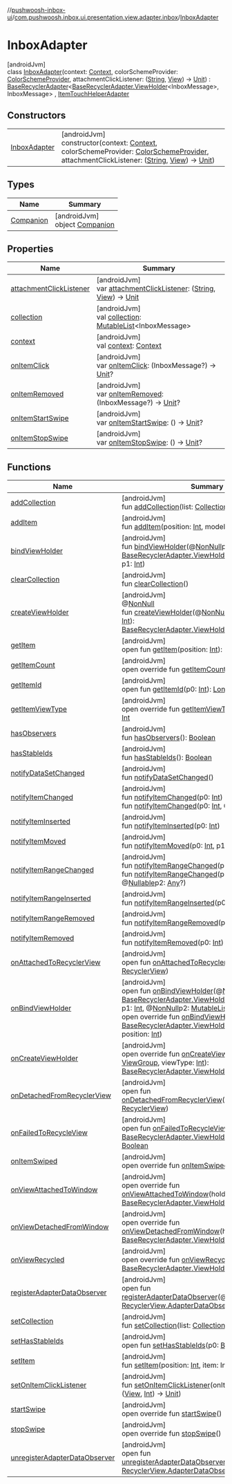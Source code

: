 //[pushwoosh-inbox-ui](../../../index.md)/[com.pushwoosh.inbox.ui.presentation.view.adapter.inbox](../index.md)/[InboxAdapter](index.md)

# InboxAdapter

[androidJvm]\
class [InboxAdapter](index.md)(context: [Context](https://developer.android.com/reference/kotlin/android/content/Context.html), colorSchemeProvider: [ColorSchemeProvider](../../com.pushwoosh.inbox.ui.presentation.view.style/-color-scheme-provider/index.md), attachmentClickListener: ([String](https://kotlinlang.org/api/latest/jvm/stdlib/kotlin-stdlib/kotlin/-string/index.html), [View](https://developer.android.com/reference/kotlin/android/view/View.html)) -&gt; [Unit](https://kotlinlang.org/api/latest/jvm/stdlib/kotlin-stdlib/kotlin/-unit/index.html)) : [BaseRecyclerAdapter](../../com.pushwoosh.inbox.ui.presentation.view.adapter/-base-recycler-adapter/index.md)&lt;[BaseRecyclerAdapter.ViewHolder](../../com.pushwoosh.inbox.ui.presentation.view.adapter/-base-recycler-adapter/-view-holder/index.md)&lt;InboxMessage&gt;, InboxMessage&gt; , [ItemTouchHelperAdapter](../../com.pushwoosh.inbox.ui.presentation.view.adapter/-item-touch-helper-adapter/index.md)

## Constructors

| | |
|---|---|
| [InboxAdapter](-inbox-adapter.md) | [androidJvm]<br>constructor(context: [Context](https://developer.android.com/reference/kotlin/android/content/Context.html), colorSchemeProvider: [ColorSchemeProvider](../../com.pushwoosh.inbox.ui.presentation.view.style/-color-scheme-provider/index.md), attachmentClickListener: ([String](https://kotlinlang.org/api/latest/jvm/stdlib/kotlin-stdlib/kotlin/-string/index.html), [View](https://developer.android.com/reference/kotlin/android/view/View.html)) -&gt; [Unit](https://kotlinlang.org/api/latest/jvm/stdlib/kotlin-stdlib/kotlin/-unit/index.html)) |

## Types

| Name | Summary |
|---|---|
| [Companion](-companion/index.md) | [androidJvm]<br>object [Companion](-companion/index.md) |

## Properties

| Name | Summary |
|---|---|
| [attachmentClickListener](attachment-click-listener.md) | [androidJvm]<br>var [attachmentClickListener](attachment-click-listener.md): ([String](https://kotlinlang.org/api/latest/jvm/stdlib/kotlin-stdlib/kotlin/-string/index.html), [View](https://developer.android.com/reference/kotlin/android/view/View.html)) -&gt; [Unit](https://kotlinlang.org/api/latest/jvm/stdlib/kotlin-stdlib/kotlin/-unit/index.html) |
| [collection](../../com.pushwoosh.inbox.ui.presentation.view.adapter/-base-recycler-adapter/collection.md) | [androidJvm]<br>val [collection](../../com.pushwoosh.inbox.ui.presentation.view.adapter/-base-recycler-adapter/collection.md): [MutableList](https://kotlinlang.org/api/latest/jvm/stdlib/kotlin-stdlib/kotlin.collections/-mutable-list/index.html)&lt;InboxMessage&gt; |
| [context](../../com.pushwoosh.inbox.ui.presentation.view.adapter/-base-recycler-adapter/context.md) | [androidJvm]<br>val [context](../../com.pushwoosh.inbox.ui.presentation.view.adapter/-base-recycler-adapter/context.md): [Context](https://developer.android.com/reference/kotlin/android/content/Context.html) |
| [onItemClick](on-item-click.md) | [androidJvm]<br>var [onItemClick](on-item-click.md): (InboxMessage?) -&gt; [Unit](https://kotlinlang.org/api/latest/jvm/stdlib/kotlin-stdlib/kotlin/-unit/index.html)? |
| [onItemRemoved](on-item-removed.md) | [androidJvm]<br>var [onItemRemoved](on-item-removed.md): (InboxMessage?) -&gt; [Unit](https://kotlinlang.org/api/latest/jvm/stdlib/kotlin-stdlib/kotlin/-unit/index.html)? |
| [onItemStartSwipe](on-item-start-swipe.md) | [androidJvm]<br>var [onItemStartSwipe](on-item-start-swipe.md): () -&gt; [Unit](https://kotlinlang.org/api/latest/jvm/stdlib/kotlin-stdlib/kotlin/-unit/index.html)? |
| [onItemStopSwipe](on-item-stop-swipe.md) | [androidJvm]<br>var [onItemStopSwipe](on-item-stop-swipe.md): () -&gt; [Unit](https://kotlinlang.org/api/latest/jvm/stdlib/kotlin-stdlib/kotlin/-unit/index.html)? |

## Functions

| Name | Summary |
|---|---|
| [addCollection](index.md#834557591%2FFunctions%2F1408892949) | [androidJvm]<br>fun [addCollection](index.md#834557591%2FFunctions%2F1408892949)(list: [Collection](https://kotlinlang.org/api/latest/jvm/stdlib/kotlin-stdlib/kotlin.collections/-collection/index.html)&lt;InboxMessage&gt;?) |
| [addItem](index.md#1534640324%2FFunctions%2F1408892949) | [androidJvm]<br>fun [addItem](index.md#1534640324%2FFunctions%2F1408892949)(position: [Int](https://kotlinlang.org/api/latest/jvm/stdlib/kotlin-stdlib/kotlin/-int/index.html), model: InboxMessage) |
| [bindViewHolder](index.md#-2144439943%2FFunctions%2F1408892949) | [androidJvm]<br>fun [bindViewHolder](index.md#-2144439943%2FFunctions%2F1408892949)(@[NonNull](https://developer.android.com/reference/kotlin/androidx/annotation/NonNull.html)p0: [BaseRecyclerAdapter.ViewHolder](../../com.pushwoosh.inbox.ui.presentation.view.adapter/-base-recycler-adapter/-view-holder/index.md)&lt;InboxMessage&gt;, p1: [Int](https://kotlinlang.org/api/latest/jvm/stdlib/kotlin-stdlib/kotlin/-int/index.html)) |
| [clearCollection](../../com.pushwoosh.inbox.ui.presentation.view.adapter/-base-recycler-adapter/clear-collection.md) | [androidJvm]<br>fun [clearCollection](../../com.pushwoosh.inbox.ui.presentation.view.adapter/-base-recycler-adapter/clear-collection.md)() |
| [createViewHolder](index.md#1423244545%2FFunctions%2F1408892949) | [androidJvm]<br>@[NonNull](https://developer.android.com/reference/kotlin/androidx/annotation/NonNull.html)<br>fun [createViewHolder](index.md#1423244545%2FFunctions%2F1408892949)(@[NonNull](https://developer.android.com/reference/kotlin/androidx/annotation/NonNull.html)p0: [ViewGroup](https://developer.android.com/reference/kotlin/android/view/ViewGroup.html), p1: [Int](https://kotlinlang.org/api/latest/jvm/stdlib/kotlin-stdlib/kotlin/-int/index.html)): [BaseRecyclerAdapter.ViewHolder](../../com.pushwoosh.inbox.ui.presentation.view.adapter/-base-recycler-adapter/-view-holder/index.md)&lt;InboxMessage&gt; |
| [getItem](../../com.pushwoosh.inbox.ui.presentation.view.adapter/-base-recycler-adapter/get-item.md) | [androidJvm]<br>open fun [getItem](../../com.pushwoosh.inbox.ui.presentation.view.adapter/-base-recycler-adapter/get-item.md)(position: [Int](https://kotlinlang.org/api/latest/jvm/stdlib/kotlin-stdlib/kotlin/-int/index.html)): InboxMessage? |
| [getItemCount](../../com.pushwoosh.inbox.ui.presentation.view.adapter/-base-recycler-adapter/get-item-count.md) | [androidJvm]<br>open override fun [getItemCount](../../com.pushwoosh.inbox.ui.presentation.view.adapter/-base-recycler-adapter/get-item-count.md)(): [Int](https://kotlinlang.org/api/latest/jvm/stdlib/kotlin-stdlib/kotlin/-int/index.html) |
| [getItemId](index.md#725914875%2FFunctions%2F1408892949) | [androidJvm]<br>open fun [getItemId](index.md#725914875%2FFunctions%2F1408892949)(p0: [Int](https://kotlinlang.org/api/latest/jvm/stdlib/kotlin-stdlib/kotlin/-int/index.html)): [Long](https://kotlinlang.org/api/latest/jvm/stdlib/kotlin-stdlib/kotlin/-long/index.html) |
| [getItemViewType](get-item-view-type.md) | [androidJvm]<br>open override fun [getItemViewType](get-item-view-type.md)(position: [Int](https://kotlinlang.org/api/latest/jvm/stdlib/kotlin-stdlib/kotlin/-int/index.html)): [Int](https://kotlinlang.org/api/latest/jvm/stdlib/kotlin-stdlib/kotlin/-int/index.html) |
| [hasObservers](index.md#1092162006%2FFunctions%2F1408892949) | [androidJvm]<br>fun [hasObservers](index.md#1092162006%2FFunctions%2F1408892949)(): [Boolean](https://kotlinlang.org/api/latest/jvm/stdlib/kotlin-stdlib/kotlin/-boolean/index.html) |
| [hasStableIds](index.md#16685238%2FFunctions%2F1408892949) | [androidJvm]<br>fun [hasStableIds](index.md#16685238%2FFunctions%2F1408892949)(): [Boolean](https://kotlinlang.org/api/latest/jvm/stdlib/kotlin-stdlib/kotlin/-boolean/index.html) |
| [notifyDataSetChanged](index.md#-1095556076%2FFunctions%2F1408892949) | [androidJvm]<br>fun [notifyDataSetChanged](index.md#-1095556076%2FFunctions%2F1408892949)() |
| [notifyItemChanged](index.md#-1721030169%2FFunctions%2F1408892949) | [androidJvm]<br>fun [notifyItemChanged](index.md#-1721030169%2FFunctions%2F1408892949)(p0: [Int](https://kotlinlang.org/api/latest/jvm/stdlib/kotlin-stdlib/kotlin/-int/index.html))<br>fun [notifyItemChanged](index.md#748267402%2FFunctions%2F1408892949)(p0: [Int](https://kotlinlang.org/api/latest/jvm/stdlib/kotlin-stdlib/kotlin/-int/index.html), @[Nullable](https://developer.android.com/reference/kotlin/androidx/annotation/Nullable.html)p1: [Any](https://kotlinlang.org/api/latest/jvm/stdlib/kotlin-stdlib/kotlin/-any/index.html)?) |
| [notifyItemInserted](index.md#2137269507%2FFunctions%2F1408892949) | [androidJvm]<br>fun [notifyItemInserted](index.md#2137269507%2FFunctions%2F1408892949)(p0: [Int](https://kotlinlang.org/api/latest/jvm/stdlib/kotlin-stdlib/kotlin/-int/index.html)) |
| [notifyItemMoved](index.md#-1694317867%2FFunctions%2F1408892949) | [androidJvm]<br>fun [notifyItemMoved](index.md#-1694317867%2FFunctions%2F1408892949)(p0: [Int](https://kotlinlang.org/api/latest/jvm/stdlib/kotlin-stdlib/kotlin/-int/index.html), p1: [Int](https://kotlinlang.org/api/latest/jvm/stdlib/kotlin-stdlib/kotlin/-int/index.html)) |
| [notifyItemRangeChanged](index.md#1769183193%2FFunctions%2F1408892949) | [androidJvm]<br>fun [notifyItemRangeChanged](index.md#1769183193%2FFunctions%2F1408892949)(p0: [Int](https://kotlinlang.org/api/latest/jvm/stdlib/kotlin-stdlib/kotlin/-int/index.html), p1: [Int](https://kotlinlang.org/api/latest/jvm/stdlib/kotlin-stdlib/kotlin/-int/index.html))<br>fun [notifyItemRangeChanged](index.md#1916975740%2FFunctions%2F1408892949)(p0: [Int](https://kotlinlang.org/api/latest/jvm/stdlib/kotlin-stdlib/kotlin/-int/index.html), p1: [Int](https://kotlinlang.org/api/latest/jvm/stdlib/kotlin-stdlib/kotlin/-int/index.html), @[Nullable](https://developer.android.com/reference/kotlin/androidx/annotation/Nullable.html)p2: [Any](https://kotlinlang.org/api/latest/jvm/stdlib/kotlin-stdlib/kotlin/-any/index.html)?) |
| [notifyItemRangeInserted](index.md#-2104748521%2FFunctions%2F1408892949) | [androidJvm]<br>fun [notifyItemRangeInserted](index.md#-2104748521%2FFunctions%2F1408892949)(p0: [Int](https://kotlinlang.org/api/latest/jvm/stdlib/kotlin-stdlib/kotlin/-int/index.html), p1: [Int](https://kotlinlang.org/api/latest/jvm/stdlib/kotlin-stdlib/kotlin/-int/index.html)) |
| [notifyItemRangeRemoved](index.md#999899269%2FFunctions%2F1408892949) | [androidJvm]<br>fun [notifyItemRangeRemoved](index.md#999899269%2FFunctions%2F1408892949)(p0: [Int](https://kotlinlang.org/api/latest/jvm/stdlib/kotlin-stdlib/kotlin/-int/index.html), p1: [Int](https://kotlinlang.org/api/latest/jvm/stdlib/kotlin-stdlib/kotlin/-int/index.html)) |
| [notifyItemRemoved](index.md#-189254469%2FFunctions%2F1408892949) | [androidJvm]<br>fun [notifyItemRemoved](index.md#-189254469%2FFunctions%2F1408892949)(p0: [Int](https://kotlinlang.org/api/latest/jvm/stdlib/kotlin-stdlib/kotlin/-int/index.html)) |
| [onAttachedToRecyclerView](index.md#-1243461790%2FFunctions%2F1408892949) | [androidJvm]<br>open fun [onAttachedToRecyclerView](index.md#-1243461790%2FFunctions%2F1408892949)(@[NonNull](https://developer.android.com/reference/kotlin/androidx/annotation/NonNull.html)p0: [RecyclerView](https://developer.android.com/reference/kotlin/androidx/recyclerview/widget/RecyclerView.html)) |
| [onBindViewHolder](index.md#-1104009018%2FFunctions%2F1408892949) | [androidJvm]<br>open fun [onBindViewHolder](index.md#-1104009018%2FFunctions%2F1408892949)(@[NonNull](https://developer.android.com/reference/kotlin/androidx/annotation/NonNull.html)p0: [BaseRecyclerAdapter.ViewHolder](../../com.pushwoosh.inbox.ui.presentation.view.adapter/-base-recycler-adapter/-view-holder/index.md)&lt;InboxMessage&gt;, p1: [Int](https://kotlinlang.org/api/latest/jvm/stdlib/kotlin-stdlib/kotlin/-int/index.html), @[NonNull](https://developer.android.com/reference/kotlin/androidx/annotation/NonNull.html)p2: [MutableList](https://kotlinlang.org/api/latest/jvm/stdlib/kotlin-stdlib/kotlin.collections/-mutable-list/index.html)&lt;[Any](https://kotlinlang.org/api/latest/jvm/stdlib/kotlin-stdlib/kotlin/-any/index.html)&gt;)<br>open override fun [onBindViewHolder](on-bind-view-holder.md)(holder: [BaseRecyclerAdapter.ViewHolder](../../com.pushwoosh.inbox.ui.presentation.view.adapter/-base-recycler-adapter/-view-holder/index.md)&lt;InboxMessage&gt;, position: [Int](https://kotlinlang.org/api/latest/jvm/stdlib/kotlin-stdlib/kotlin/-int/index.html)) |
| [onCreateViewHolder](../../com.pushwoosh.inbox.ui.presentation.view.adapter/-base-recycler-adapter/on-create-view-holder.md) | [androidJvm]<br>open override fun [onCreateViewHolder](../../com.pushwoosh.inbox.ui.presentation.view.adapter/-base-recycler-adapter/on-create-view-holder.md)(parent: [ViewGroup](https://developer.android.com/reference/kotlin/android/view/ViewGroup.html), viewType: [Int](https://kotlinlang.org/api/latest/jvm/stdlib/kotlin-stdlib/kotlin/-int/index.html)): [BaseRecyclerAdapter.ViewHolder](../../com.pushwoosh.inbox.ui.presentation.view.adapter/-base-recycler-adapter/-view-holder/index.md)&lt;InboxMessage&gt; |
| [onDetachedFromRecyclerView](index.md#-1201433889%2FFunctions%2F1408892949) | [androidJvm]<br>open fun [onDetachedFromRecyclerView](index.md#-1201433889%2FFunctions%2F1408892949)(@[NonNull](https://developer.android.com/reference/kotlin/androidx/annotation/NonNull.html)p0: [RecyclerView](https://developer.android.com/reference/kotlin/androidx/recyclerview/widget/RecyclerView.html)) |
| [onFailedToRecycleView](index.md#1308355161%2FFunctions%2F1408892949) | [androidJvm]<br>open fun [onFailedToRecycleView](index.md#1308355161%2FFunctions%2F1408892949)(@[NonNull](https://developer.android.com/reference/kotlin/androidx/annotation/NonNull.html)p0: [BaseRecyclerAdapter.ViewHolder](../../com.pushwoosh.inbox.ui.presentation.view.adapter/-base-recycler-adapter/-view-holder/index.md)&lt;InboxMessage&gt;): [Boolean](https://kotlinlang.org/api/latest/jvm/stdlib/kotlin-stdlib/kotlin/-boolean/index.html) |
| [onItemSwiped](on-item-swiped.md) | [androidJvm]<br>open override fun [onItemSwiped](on-item-swiped.md)(position: [Int](https://kotlinlang.org/api/latest/jvm/stdlib/kotlin-stdlib/kotlin/-int/index.html)) |
| [onViewAttachedToWindow](index.md#1638936117%2FFunctions%2F1408892949) | [androidJvm]<br>open override fun [onViewAttachedToWindow](index.md#1638936117%2FFunctions%2F1408892949)(holder: [BaseRecyclerAdapter.ViewHolder](../../com.pushwoosh.inbox.ui.presentation.view.adapter/-base-recycler-adapter/-view-holder/index.md)&lt;InboxMessage&gt;) |
| [onViewDetachedFromWindow](index.md#-1667853352%2FFunctions%2F1408892949) | [androidJvm]<br>open override fun [onViewDetachedFromWindow](index.md#-1667853352%2FFunctions%2F1408892949)(holder: [BaseRecyclerAdapter.ViewHolder](../../com.pushwoosh.inbox.ui.presentation.view.adapter/-base-recycler-adapter/-view-holder/index.md)&lt;InboxMessage&gt;) |
| [onViewRecycled](index.md#-152182829%2FFunctions%2F1408892949) | [androidJvm]<br>open override fun [onViewRecycled](index.md#-152182829%2FFunctions%2F1408892949)(holder: [BaseRecyclerAdapter.ViewHolder](../../com.pushwoosh.inbox.ui.presentation.view.adapter/-base-recycler-adapter/-view-holder/index.md)&lt;InboxMessage&gt;) |
| [registerAdapterDataObserver](index.md#-149943229%2FFunctions%2F1408892949) | [androidJvm]<br>open fun [registerAdapterDataObserver](index.md#-149943229%2FFunctions%2F1408892949)(@[NonNull](https://developer.android.com/reference/kotlin/androidx/annotation/NonNull.html)p0: [RecyclerView.AdapterDataObserver](https://developer.android.com/reference/kotlin/androidx/recyclerview/widget/RecyclerView.AdapterDataObserver.html)) |
| [setCollection](index.md#1521057112%2FFunctions%2F1408892949) | [androidJvm]<br>fun [setCollection](index.md#1521057112%2FFunctions%2F1408892949)(list: [Collection](https://kotlinlang.org/api/latest/jvm/stdlib/kotlin-stdlib/kotlin.collections/-collection/index.html)&lt;InboxMessage&gt;?) |
| [setHasStableIds](index.md#1991189249%2FFunctions%2F1408892949) | [androidJvm]<br>open fun [setHasStableIds](index.md#1991189249%2FFunctions%2F1408892949)(p0: [Boolean](https://kotlinlang.org/api/latest/jvm/stdlib/kotlin-stdlib/kotlin/-boolean/index.html)) |
| [setItem](index.md#-1915492701%2FFunctions%2F1408892949) | [androidJvm]<br>fun [setItem](index.md#-1915492701%2FFunctions%2F1408892949)(position: [Int](https://kotlinlang.org/api/latest/jvm/stdlib/kotlin-stdlib/kotlin/-int/index.html), item: InboxMessage) |
| [setOnItemClickListener](../../com.pushwoosh.inbox.ui.presentation.view.adapter/-base-recycler-adapter/set-on-item-click-listener.md) | [androidJvm]<br>fun [setOnItemClickListener](../../com.pushwoosh.inbox.ui.presentation.view.adapter/-base-recycler-adapter/set-on-item-click-listener.md)(onItemClickListener: ([View](https://developer.android.com/reference/kotlin/android/view/View.html), [Int](https://kotlinlang.org/api/latest/jvm/stdlib/kotlin-stdlib/kotlin/-int/index.html)) -&gt; [Unit](https://kotlinlang.org/api/latest/jvm/stdlib/kotlin-stdlib/kotlin/-unit/index.html)) |
| [startSwipe](start-swipe.md) | [androidJvm]<br>open override fun [startSwipe](start-swipe.md)() |
| [stopSwipe](stop-swipe.md) | [androidJvm]<br>open override fun [stopSwipe](stop-swipe.md)() |
| [unregisterAdapterDataObserver](index.md#607934410%2FFunctions%2F1408892949) | [androidJvm]<br>open fun [unregisterAdapterDataObserver](index.md#607934410%2FFunctions%2F1408892949)(@[NonNull](https://developer.android.com/reference/kotlin/androidx/annotation/NonNull.html)p0: [RecyclerView.AdapterDataObserver](https://developer.android.com/reference/kotlin/androidx/recyclerview/widget/RecyclerView.AdapterDataObserver.html)) |
